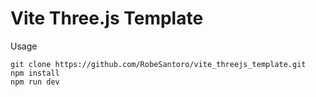 # Vite Three.js Template

Usage

```
git clone https://github.com/RobeSantoro/vite_threejs_template.git
npm install
npm run dev

```
